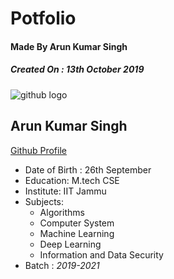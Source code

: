 # Potfolio
#### Made By Arun Kumar Singh

##### **Created On** : *13th* **October** 2019
![github logo](http://pngimg.com/uploads/github/github_PNG20.png)
## Arun Kumar Singh 

[Github Profile](https://github.com/arun-kmr-singh/)

* Date of Birth : 26th September
* Education: M.tech CSE
* Institute: IIT Jammu
* Subjects:
  * Algorithms
  * Computer System
  * Machine Learning
  * Deep Learning
  * Information and Data Security
* Batch : *2019-2021*

 
